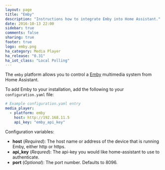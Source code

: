 ```yaml
---
layout: page
title: "Emby"
description: "Instructions how to integrate Emby into Home Assistant."
date: 2016-10-13 22:00
sidebar: true
comments: false
sharing: true
footer: true
logo: emby.png
ha_category: Media Player
ha_release: "0.31"
ha_iot_class: "Local Polling"
---
```



The `emby` platform allows you to control a [Emby](http://emby.media/) multimedia system from Home Assistant.

To add Emby to your installation, add the following to your `configuration.yaml` file:

```yaml
# Example configuration.yaml entry
media_player:
  - platform: emby
    host: http://192.168.11.5
    api_key: "emby_api_key"
```

Configuration variables:

- **host** (*Required*): The host name or address of the device that is running Emby, either http or https.
- **api_key** (*Requred*): The api-key you would like home-assistant to use to authenticate.
- **port** (*Optional*): The port number. Defaults to 8096.
